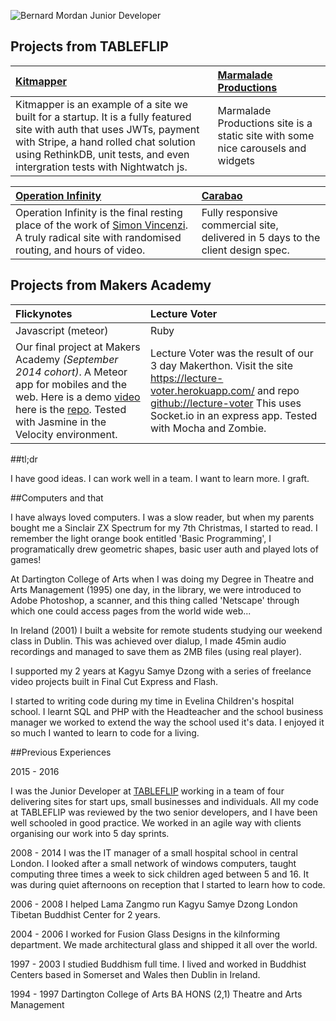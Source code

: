 ![Bernard Mordan Junior Developer](https://cloud.githubusercontent.com/assets/4499581/14797285/e85e3b84-0b29-11e6-8877-df114506199a.png)

## Projects from TABLEFLIP

|[Kitmapper](https://kitmapper.com)|[Marmalade Productions](http://tableflip.github.io/marmalade-productions)|
|:--------|:---------|
Kitmapper is an example of a site we built for a startup. It is a fully featured site with auth that uses JWTs, payment with Stripe, a hand rolled chat solution using RethinkDB, unit tests, and even intergration tests with Nightwatch js.|Marmalade Productions site is a static site with some nice carousels and widgets

|[Operation Infinity](http://operationinfinity.org)|[Carabao](http://tableflip.github.io/carabao)|
|:--------------|:-------------|
Operation Infinity is the final resting place of the work of [Simon Vincenzi](http://www.artsadmin.co.uk/artists/simon-vincenzi). A truly radical site with randomised routing, and hours of video.|Fully responsive commercial site, delivered in 5 days to the client design spec.

## Projects from Makers Academy

|Flickynotes|Lecture Voter|
|:----------|:-----------|
|Javascript (meteor)|Ruby|
Our final project at Makers Academy *(September 2014 cohort)*. A Meteor app for mobiles and the web. Here is a demo [video](https://youtu.be/qpGh8sWWuV0) here is the [repo](https://github.com/bmordan/flickynotes). Tested with Jasmine in the Velocity environment. |Lecture Voter was the result of our 3 day Makerthon. Visit the site https://lecture-voter.herokuapp.com/ and repo [github://lecture-voter](https://github.com/bmordan/lecture-voter) This uses Socket.io in an express app. Tested with Mocha and Zombie.

##tl;dr

I have good ideas. I can work well in a team. I want to learn more. I graft.

##Computers and that

I have always loved computers. I was a slow reader, but when my parents bought me a Sinclair ZX Spectrum for my 7th Christmas, I started to read. I remember the light orange book entitled 'Basic Programming', I programatically drew geometric shapes, basic user auth and played lots of games!

At Dartington College of Arts when I was doing my Degree in Theatre and Arts Management (1995) one day, in the library, we were introduced to Adobe Photoshop, a scanner, and this thing called 'Netscape' through which one could access pages from the world wide web...

In Ireland (2001) I built a website for remote students studying our weekend class in Dublin. This was achieved over dialup, I made 45min audio recordings and managed to save them as 2MB files (using real player).

I supported my 2 years at Kagyu Samye Dzong with a series of freelance video projects built in Final Cut Express and Flash.

I started to writing code during my time in Evelina Children's hospital school. I learnt SQL and PHP with the Headteacher and the school business manager we worked to extend the way the school used it's data. I enjoyed it so much I wanted to learn to code for a living.

##Previous Experiences

2015 - 2016

I was the Junior Developer at [TABLEFLIP](https://tableflip.io) working in a team of four delivering sites for start ups, small businesses and individuals. All my code at TABLEFLIP was reviewed by the two senior developers, and I have been well schooled in good practice. We worked in an agile way with clients organising our work into 5 day sprints.

2008 - 2014
I was the IT manager of a small hospital school in central London. I looked after a small network of windows computers, taught computing three times a week to sick children aged between 5 and 16. It was during quiet afternoons on reception that I started to learn how to code.

2006 - 2008
I helped Lama Zangmo run Kagyu Samye Dzong London Tibetan Buddhist Center for 2 years.

2004 - 2006
I worked for Fusion Glass Designs in the kilnforming department. We made architectural glass and shipped it all over the world.

1997 - 2003
I studied Buddhism full time. I lived and worked in Buddhist Centers based in Somerset and Wales then Dublin in Ireland.

1994 - 1997
Dartington College of Arts
BA HONS (2,1) Theatre and Arts Management
